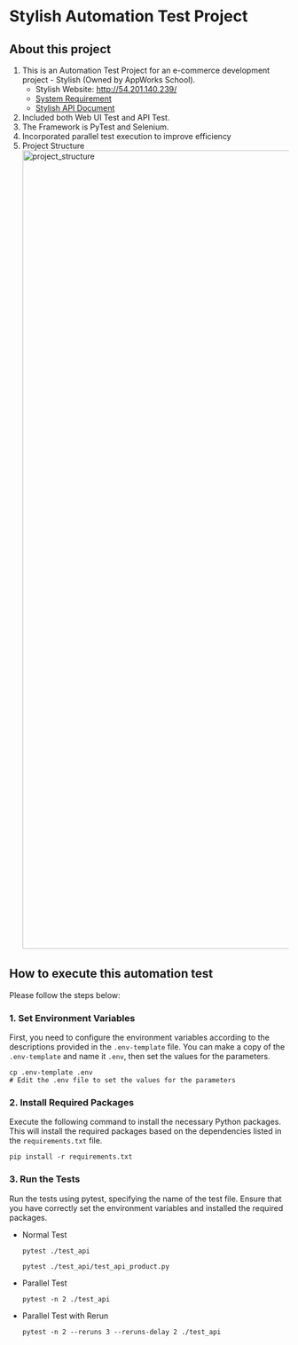 # Stylish Automation Test Project

## About this project
1. This is an Automation Test Project for an e-commerce development project - Stylish (Owned by AppWorks School).
   - Stylish Website: http://54.201.140.239/
   - [System Requirement](https://docs.google.com/document/d/1TBzeYw5d7_tCm2sOBFECJRcBPvrPXgTrOVaCms6o3AM/edit)
   - [Stylish API Document](https://app.swaggerhub.com/apis-docs/YINGNTY/Stylish/1.0.0)
2. Included both Web UI Test and API Test.
3. The Framework is PyTest and Selenium.
4. Incorporated parallel test execution to improve efficiency
5. Project Structure
   <img width="1440" alt="project_structure" src="https://github.com/tsaitzu01/Automation-Test-Program-Project/assets/34716622/84b42bfb-7d37-4c4c-9ece-c43a5a54ca06">


## How to execute this automation test
Please follow the steps below:
### 1. Set Environment Variables
First, you need to configure the environment variables according to the descriptions provided in the `.env-template` file. You can make a copy of the `.env-template` and name it `.env`, then set the values for the parameters.
```
cp .env-template .env
# Edit the .env file to set the values for the parameters
```
### 2. Install Required Packages
Execute the following command to install the necessary Python packages. This will install the required packages based on the dependencies listed in the `requirements.txt` file.
```
pip install -r requirements.txt
```
### 3. Run the Tests
Run the tests using pytest, specifying the name of the test file. Ensure that you have correctly set the environment variables and installed the required packages.
- Normal Test
  ```
  pytest ./test_api
  ```
  ```
  pytest ./test_api/test_api_product.py
  ```
- Parallel Test
  ```
  pytest -n 2 ./test_api
  ```
- Parallel Test with Rerun
  ```
  pytest -n 2 --reruns 3 --reruns-delay 2 ./test_api
  ```

